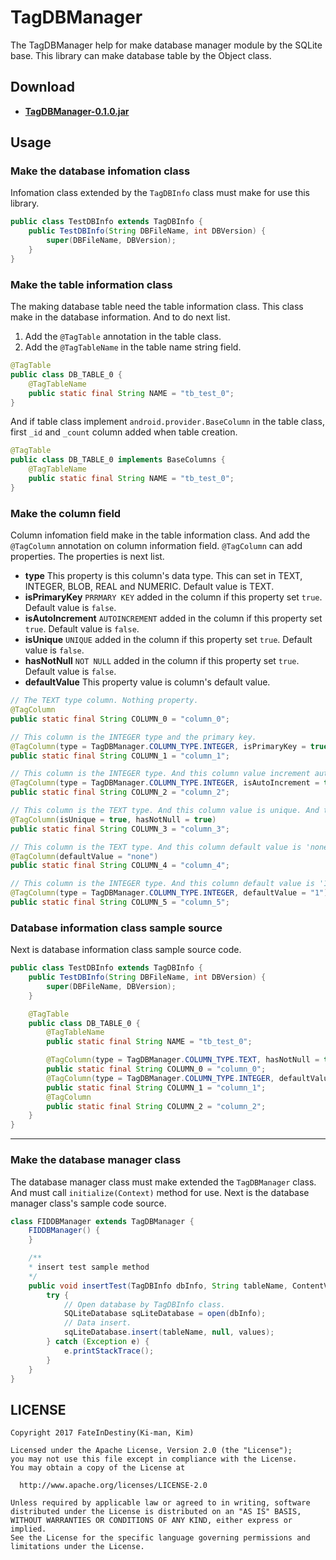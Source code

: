 # TagDBManager
The TagDBManager help for make database manager module by the SQLite base. This library can make database table by the Object class.

## Download
* **[TagDBManager-0.1.0.jar](https://github.com/fateindestiny/TagDBManager/raw/master/download/TagDBManager-0.1.0.jar)**

## Usage
### Make the database infomation class
Infomation class extended by the `TagDBInfo` class must make for use this library.
```java
public class TestDBInfo extends TagDBInfo {
	public TestDBInfo(String DBFileName, int DBVersion) {
        super(DBFileName, DBVersion);
    }
}
```

### Make the table information class
The making database table need the table information class. This class make in the database information. And to do next list.

1. Add the `@TagTable` annotation in the table class.
2. Add the `@TagTableName` in the table name string field.

```java
@TagTable
public class DB_TABLE_0 {
    @TagTableName
    public static final String NAME = "tb_test_0";
}
```

And if table class implement `android.provider.BaseColumn` in the table class, first `_id` and `_count` column added when table creation.

```java
@TagTable
public class DB_TABLE_0 implements BaseColumns {
    @TagTableName
    public static final String NAME = "tb_test_0";
}
```

### Make the column field
Column infomation field make in the table information class. And add the `@TagColumn` annotation on column information field. `@TagColumn` can add properties. The properties is next list.

- **type**
This property is this column's data type. This can set in TEXT, INTEGER, BLOB, REAL and NUMERIC. Default value is TEXT.
- **isPrimaryKey**
`PRRMARY KEY` added in the column if this property set `true`.
Default value is `false`.
- **isAutoIncrement**
`AUTOINCREMENT` added in the column if this property set `true`.
Default value is `false`.
- **isUnique**
`UNIQUE` added in the column if this property set `true`.
Default value is `false`.
- **hasNotNull**
`NOT NULL` added in the column if this property set `true`.
Default value is `false`.
- **defaultValue**
This property value is column's default value.

```java
// The TEXT type column. Nothing property.
@TagColumn
public static final String COLUMN_0 = "column_0";

// This column is the INTEGER type and the primary key.
@TagColumn(type = TagDBManager.COLUMN_TYPE.INTEGER, isPrimaryKey = true)
public static final String COLUMN_1 = "column_1";

// This column is the INTEGER type. And this column value increment auto.
@TagColumn(type = TagDBManager.COLUMN_TYPE.INTEGER, isAutoIncrement = true)
public static final String COLUMN_2 = "column_2";

// This column is the TEXT type. And this column value is unique. And this column can't set null value.
@TagColumn(isUnique = true, hasNotNull = true)
public static final String COLUMN_3 = "column_3";

// This column is the TEXT type. And this column default value is 'none' string.
@TagColumn(defaultValue = "none")
public static final String COLUMN_4 = "column_4";

// This column is the INTEGER type. And this column default value is '1' integer.
@TagColumn(type = TagDBManager.COLUMN_TYPE.INTEGER, defaultValue = "1")
public static final String COLUMN_5 = "column_5";
```

### Database information class sample source
Next is database information class sample source code.
```java
public class TestDBInfo extends TagDBInfo {
    public TestDBInfo(String DBFileName, int DBVersion) {
        super(DBFileName, DBVersion);
    }

    @TagTable
    public class DB_TABLE_0 {
        @TagTableName
        public static final String NAME = "tb_test_0";

        @TagColumn(type = TagDBManager.COLUMN_TYPE.TEXT, hasNotNull = true)
        public static final String COLUMN_0 = "column_0";
        @TagColumn(type = TagDBManager.COLUMN_TYPE.INTEGER, defaultValue = "1")
        public static final String COLUMN_1 = "column_1";
        @TagColumn
        public static final String COLUMN_2 = "column_2";
    }
}
```
- - -

### Make the database manager class
The database manager class must make extended the `TagDBManager` class. And must call `initialize(Context)` method for use.
Next is the database manager class's sample code source.

```java
class FIDDBManager extends TagDBManager {
    FIDDBManager() {
    }

    /**
    * insert test sample method
    */
    public void insertTest(TagDBInfo dbInfo, String tableName, ContentValues values) {
        try {
        	// Open database by TagDBInfo class.
            SQLiteDatabase sqLiteDatabase = open(dbInfo);
            // Data insert.
            sqLiteDatabase.insert(tableName, null, values);
        } catch (Exception e) {
            e.printStackTrace();
        }
    }
}
```

## LICENSE
    Copyright 2017 FateInDestiny(Ki-man, Kim)

    Licensed under the Apache License, Version 2.0 (the "License");
    you may not use this file except in compliance with the License.
    You may obtain a copy of the License at

      http://www.apache.org/licenses/LICENSE-2.0

    Unless required by applicable law or agreed to in writing, software
    distributed under the License is distributed on an "AS IS" BASIS,
    WITHOUT WARRANTIES OR CONDITIONS OF ANY KIND, either express or implied.
    See the License for the specific language governing permissions and
    limitations under the License.
